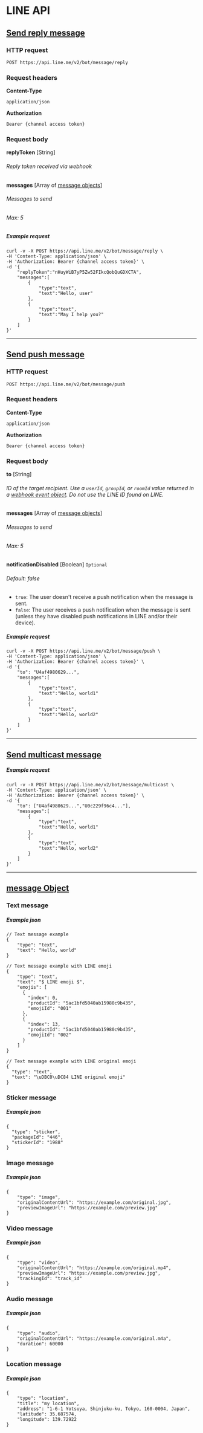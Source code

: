 LINE API
===

[Send reply message](https://developers.line.biz/en/reference/messaging-api/#send-reply-message)
---

### HTTP request
``` POST https://api.line.me/v2/bot/message/reply ```

### Request headers
**Content-Type**
```
application/json
```
**Authorization**
```
Bearer {channel access token}
```

### Request body
**replyToken** [String]
###### Reply token received via webhook
**messages** [Array of [message objects](https://developers.line.biz/en/reference/messaging-api/#message-objects)]
###### Messages to send
###### Max: 5

##### Example request
```
curl -v -X POST https://api.line.me/v2/bot/message/reply \
-H 'Content-Type: application/json' \
-H 'Authorization: Bearer {channel access token}' \
-d '{
    "replyToken":"nHuyWiB7yP5Zw52FIkcQobQuGDXCTA",
    "messages":[
        {
            "type":"text",
            "text":"Hello, user"
        },
        {
            "type":"text",
            "text":"May I help you?"
        }
    ]
}'
```

---

[Send push message](https://developers.line.biz/en/reference/messaging-api/#send-push-message)
---

### HTTP request
```POST https://api.line.me/v2/bot/message/push```

### Request headers
**Content-Type**
```
application/json
```
**Authorization**
```
Bearer {channel access token}
```

### Request body

**to** [String]
###### ID of the target recipient. Use a `userId`, `groupId`, or `roomId` value returned in a [webhook event object](https://developers.line.biz/en/reference/messaging-api/#common-properties). Do not use the LINE ID found on LINE.

**messages** [Array of [message objects](https://developers.line.biz/en/reference/messaging-api/#message-objects)]
###### Messages to send
###### Max: 5

**notificationDisabled** [Boolean] `Optional`
###### Default: false
- `true`: The user doesn't receive a push notification when the message is sent.
- `false`: The user receives a push notification when the message is sent (unless they have disabled push notifications in LINE and/or their device).

##### Example request
```
curl -v -X POST https://api.line.me/v2/bot/message/push \
-H 'Content-Type: application/json' \
-H 'Authorization: Bearer {channel access token}' \
-d '{
    "to": "U4af4980629...",
    "messages":[
        {
            "type":"text",
            "text":"Hello, world1"
        },
        {
            "type":"text",
            "text":"Hello, world2"
        }
    ]
}'
```

---

[Send multicast message](https://developers.line.biz/en/reference/messaging-api/#send-multicast-message)
---

##### Example request
```
curl -v -X POST https://api.line.me/v2/bot/message/multicast \
-H 'Content-Type: application/json' \
-H 'Authorization: Bearer {channel access token}' \
-d '{
    "to": ["U4af4980629...","U0c229f96c4..."],
    "messages":[
        {
            "type":"text",
            "text":"Hello, world1"
        },
        {
            "type":"text",
            "text":"Hello, world2"
        }
    ]
}'

```

---

[message
Object](https://developers.line.biz/en/reference/messaging-api/#message-event)
---

### Text message
##### Example json
```
// Text message example
{
    "type": "text",
    "text": "Hello, world"
}

// Text message example with LINE emoji
{
    "type": "text",
    "text": "$ LINE emoji $",
    "emojis": [
      {
        "index": 0,
        "productId": "5ac1bfd5040ab15980c9b435",
        "emojiId": "001"
      },
      {
        "index": 13,
        "productId": "5ac1bfd5040ab15980c9b435",
        "emojiId": "002"
      }
    ]
}

// Text message example with LINE original emoji
{
  "type": "text",
  "text": "\uDBC0\uDC84 LINE original emoji"
}
```
### Sticker message
##### Example json
```
{
  "type": "sticker",
  "packageId": "446",
  "stickerId": "1988"
}
```
### Image message
##### Example json
```
{
    "type": "image",
    "originalContentUrl": "https://example.com/original.jpg",
    "previewImageUrl": "https://example.com/preview.jpg"
}
```
### Video message
##### Example json
```
{
    "type": "video",
    "originalContentUrl": "https://example.com/original.mp4",
    "previewImageUrl": "https://example.com/preview.jpg",
    "trackingId": "track_id"
}
```
### Audio message
##### Example json
```
{
    "type": "audio",
    "originalContentUrl": "https://example.com/original.m4a",
    "duration": 60000
}
```
### Location message
##### Example json
```
{
    "type": "location",
    "title": "my location",
    "address": "1-6-1 Yotsuya, Shinjuku-ku, Tokyo, 160-0004, Japan", 
    "latitude": 35.687574,
    "longitude": 139.72922
}
```
